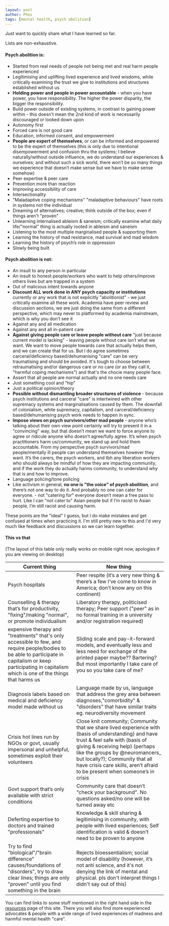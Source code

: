 ```yaml
---
layout: post
author: Phos
tags: [mental health, psych abolition]
---
```


Just want to quickly share what I have learned so far.

Lists are non-exhaustive.

#### Psych abolition is:

- Started from real needs of people not being met and real harm people experienced
- Legitimising and uplifting lived experience and lived wisdoms, while critically examining the trust we give to institutions and structures established without us
- **Holding power and people in power accountable** - when you have power, you have responsibility. The higher the power disparity, the bigger the responsibility.
- Build power outside of existing systems, in contrast to gaining power within - this doesn’t mean the 2nd kind of work is necessarily discouraged or looked down upon
- Autonomy first
- Forced care is not good care
- Education, informed consent, and empowerment
- **People are expert of themselves**, or can be informed and empowered to be the expert of themselves (this is only due to intentional disempowerment and confusion thru the systems; I believe naturally/without outside influence, we do understand our experiences & ourselves; and without such a sick world, there won’t be so many things we experience that doesn’t make sense but we have to make sense somehow)
- Peer expertise & peer care
- Prevention more than reaction
- Improving accessibility of care
- Intersectionality 
- "Maladaptive coping mechanisms" "maladaptive behaviours" have roots in systems not the individual
- Dreaming of alternatives; creative; think outside of the box; even if things aren't "proven"
- Unlearning internalised ableism & saneism; critically examine what daily life/"normal" thing is actually rooted in ableism and saneism
- Listening to the most multiple marginalised people & supporting them
- Learning the history of mad resistance, mad survival and mad wisdom
- Learning the history of psych’s role in oppression
- Slowly being built


#### Psych abolition is not:

- An insult to any person in particular
- An insult to honest people/workers who want to help others/improve others lives but are trapped in a system
- Out of malicious intent towards anyone
- **Discount ALL work done in ANY psych capacity or institutions** currently or any work that is not explicitly "abolitionist" - we just critically examine all these work. Academia have peer review and discussion sections, we are just doing the same from a different perspective, which may never to platformed by academia mainstream, which is why you don’t see it
- Against any and all medication 
- Against any and all in-patient care
- **Against giving people care or leave people without care** "just because current model is lacking" - leaving people without care isn’t what we want. We want to move people towards care that actually helps them, and we can create that for us. But I do agree sometimes carceral/deficiency based/dehumanising "care" can be very traumatising and should be avoided. It's tough to choose between retraumatising and/or dangerous care or no care (or as they call it, "harmful coping mechanisms") and that's the chocie many people face.
- Assert that all people are normal actually and no one needs care
- Just something cool and "hip"
- Just a political opinion/theory
- **Possible without dismantling broader structures of violence** - because psych institutions and carceral "care" is intertwined with other supremacy systems and marginalisations caused by them. The downfall of colonialism, white supremacy, capitalism, and carceral/deficiency based/dehumanising psych work needs to happen in sync.
- **Impose views on psych survivors/other mad people** - anyone who’s talking about their own view point certainly will try to present it in a "convincing" way, but that doesn’t mean we want to force anyone to agree or ridicule anyone who doesn’t agree/fully agree. It’s when psych practitioners harm us/community, we stand up and hold them accountable. From my perspective psych survivors/mad people/mentally ill people can understand themselves however they want. It’s the carers, the psych workers, and tbh any liberation workers who should always be mindful of how they are impacting community, and if the work they do actually harms community, to understand why that is and how to improve. 
- Language policing/tone policing
- Like activism in general, **no one is "the voice" of psych abolition**, and there’s not one way to do it. And probably no one can cater for everyone. - not "catering for" everyone doesn’t mean a free pass to hurt. Like I can "not cater to" Asian people but if I’m racist to Asian people, I’m still racist and causing harm.

These points are the "ideal" I guess, but I do make mistakes and get confused at times when practicing it. I'm still pretty new to this and I'd very much like feedback and discussions so we can learn together.


#### This vs that

(The layout of this table only really works on mobile right now, apologies if you are viewing on desktop)

| Current thing  | New thing |
| -------- | ---------------------------------------------------- |
| Psych hospitals | Peer respite (it’s a very new thing & there’s a few I’ve come to know in America; don’t know any on this continent) |
| Counselling & therapy that’s for productivity, "fixing"/making "normal", or promote individualism | Liberatory therapy, politicised therapy; Peer support ("peer" as in no formal training in a university and/or registration required) |
| expensive therapy and "treatments" that's only accessible to few, and require people/bodies to be able to participate in capitalism or keep participating in capitalism which is one of the things that harms us | Sliding scale and pay-it-forward models, and eventually less and less need for exchange of the printed paper maybe?? Bartering? But most importantly I take care of you so you take care of me? |
| Diagnosis labels based on medical and deficiency model made without us | Language made by us, language that address the grey area between diagnoses,"comorbidity" & "disorders" that have similar traits eg. neurodiversity movement |
| Crisis hot lines run by NGOs or govt, usually impersonal and unhelpful, sometimes exploit their volunteers | Close knit community; Community that we share lived experience with (basis of understanding) and have trust & feel safe with (basis of giving & receiving help) (perhaps like the groups by @neuromancers_ but locally?); Community that all have crisis care skills, aren’t afraid to be present when someone’s in crisis |
| Govt support that’s only available with strict conditions | Community care that doesn’t "check your background". No questions asked/no one will be turned away etc |
| Deferting expertise to doctors and trained "professionals" | Knowledge & skill sharing & legitimising in community, with people with lived experiences; Self identification is valid & doesn’t need to be proven to anyone |
| Try to find "biological"/"brain difference" causes/foundations of "disorders", try to draw clear lines; things are only "proven" until you find something in the brain | Rejects bioessentialism; social model of disability (however, it’s not anti science, and it's not denying the link of mental and physical. pls don't interpret things I didn't say out of this) |

You can find links to some stuff mentioned in the right hand side in the [resources](https://phosworld.xyz/resources) page of this site. There you will also find more experienced advocates & people with a wide range of lived experiences of madness and harmful mental health "care".
